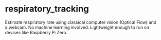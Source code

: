 # respiratory_tracking
Estimate respiratory rate using classical computer vision (Optical Flow) and a webcam. No machine learning involved. Lightweight enough to run on devices like Raspberry Pi Zero.
